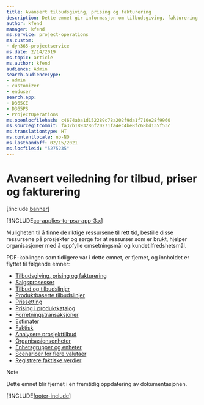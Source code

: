 ```yaml
---
title: Avansert tilbudsgiving, prising og fakturering
description: Dette emnet gir informasjon om tilbudsgiving, fakturering og prising i Project Service Automation.
author: kfend
manager: kfend
ms.service: project-operations
ms.custom:
- dyn365-projectservice
ms.date: 2/14/2019
ms.topic: article
ms.author: kfend
audience: Admin
search.audienceType:
- admin
- customizer
- enduser
search.app:
- D365CE
- D365PS
- ProjectOperations
ms.openlocfilehash: c4674aba1d152289c78a202f9da1f710e28f9960
ms.sourcegitcommit: fa32b1893286f20271fa4ec4be8fc68bd135f53c
ms.translationtype: HT
ms.contentlocale: nb-NO
ms.lasthandoff: 02/15/2021
ms.locfileid: "5275235"
---
```

# <a name="advanced-quoting-pricing-and-billing-guide"></a>Avansert veiledning for tilbud, priser og fakturering

[!include [banner](../../includes/psa-now-project-operations.md)]

[!INCLUDE[cc-applies-to-psa-app-3.x](../../includes/cc-applies-to-psa-app-3x.md)]

Muligheten til å finne de riktige ressursene til rett tid, bestille disse ressursene på prosjekter og sørge for at ressurser som er brukt, hjelper organisasjoner med å oppfylle omsetningsmål og kundetilfredshetsmål. 

PDF-koblingen som tidligere var i dette emnet, er fjernet, og innholdet er flyttet til følgende emner:

- [Tilbudsgiving, prising og fakturering](../quote-bill-price.md)
- [Salgsprosesser](../basic-sales-process.md)
- [Tilbud og tilbudslinjer](../basic-quote-lines.md)
- [Produktbaserte tilbudslinjer](../product-based-quote-lines.md)
- [Prissetting](../basic-pricing.md)
- [Prising i produktkatalog](../product-catalog-pricing.md)
- [Forretningstransaksjoner](../basic-business-transactions.md)
- [Estimater](../estimates.md)
- [Faktisk](../actuals.md)
- [Analysere prosjekttilbud](../basic-analyzing-quotes.md)
- [Organisasjonsenheter](../advanced-organizational.md)
- [Enhetsgrupper og enheter](../advanced-units.md)
- [Scenarioer for flere valutaer](../advanced-currency.md)
- [Registrere faktiske verdier](../advanced-actuals.md)

> [!NOTE]
> Dette emnet blir fjernet i en fremtidig oppdatering av dokumentasjonen. 


[!INCLUDE[footer-include](../../includes/footer-banner.md)]